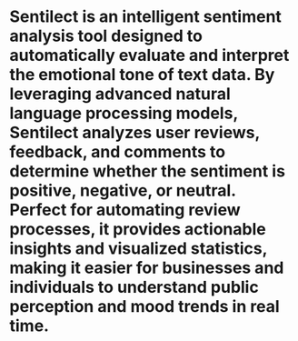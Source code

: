 # Sentilect is an intelligent sentiment analysis tool designed to automatically evaluate and interpret the emotional tone of text data. By leveraging advanced natural language processing models, Sentilect analyzes user reviews, feedback, and comments to determine whether the sentiment is positive, negative, or neutral. Perfect for automating review processes, it provides actionable insights and visualized statistics, making it easier for businesses and individuals to understand public perception and mood trends in real time.

